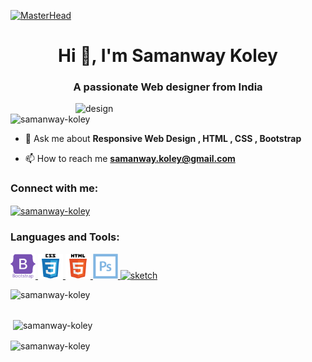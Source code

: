 [![MasterHead](https://www.shootdartsolutions.com/img/service/web-design.gif)]()
<h1 align="center">Hi 👋, I'm Samanway Koley</h1>
<h3 align="center">A passionate Web designer from India</h3>
<img align="right" alt="design" width="400" src="https://www.sithcomputers.com/wp-content/uploads/2021/02/11th-and-12th-cs-1.gif">

<p align="left"> <img src="https://komarev.com/ghpvc/?username=samanway-koley&label=Profile%20views&color=0e75b6&style=flat" alt="samanway-koley" /> </p>

- 💬 Ask me about **Responsive Web Design , HTML , CSS , Bootstrap**

- 📫 How to reach me **samanway.koley@gmail.com**

<h3 align="left">Connect with me:</h3>
<p align="left">
<a href="https://linkedin.com/in/samanway-koley" target="blank"><img align="center" src="https://raw.githubusercontent.com/rahuldkjain/github-profile-readme-generator/master/src/images/icons/Social/linked-in-alt.svg" alt="samanway-koley" height="30" width="40" /></a>
</p>

<h3 align="left">Languages and Tools:</h3>
<p align="left"> <a href="https://getbootstrap.com" target="_blank" rel="noreferrer"> <img src="https://raw.githubusercontent.com/devicons/devicon/master/icons/bootstrap/bootstrap-plain-wordmark.svg" alt="bootstrap" width="40" height="40"/> </a> <a href="https://www.w3schools.com/css/" target="_blank" rel="noreferrer"> <img src="https://raw.githubusercontent.com/devicons/devicon/master/icons/css3/css3-original-wordmark.svg" alt="css3" width="40" height="40"/> </a> <a href="https://www.w3.org/html/" target="_blank" rel="noreferrer"> <img src="https://raw.githubusercontent.com/devicons/devicon/master/icons/html5/html5-original-wordmark.svg" alt="html5" width="40" height="40"/> </a> <a href="https://www.photoshop.com/en" target="_blank" rel="noreferrer"> <img src="https://raw.githubusercontent.com/devicons/devicon/master/icons/photoshop/photoshop-line.svg" alt="photoshop" width="40" height="40"/> </a> <a href="https://www.sketch.com/" target="_blank" rel="noreferrer"> <img src="https://www.vectorlogo.zone/logos/sketchapp/sketchapp-icon.svg" alt="sketch" width="40" height="40"/> </a> </p>

<p><img align="left" src="https://github-readme-stats.vercel.app/api/top-langs?username=samanway-koley&show_icons=true&locale=en&layout=compact" alt="samanway-koley" /></p> <br> <br>

<p>&nbsp;<img align="center" src="https://github-readme-stats.vercel.app/api?username=samanway-koley&show_icons=true&locale=en" alt="samanway-koley" /></p>

<p><img align="center" src="https://github-readme-streak-stats.herokuapp.com/?user=samanway-koley&" alt="samanway-koley" /></p>
